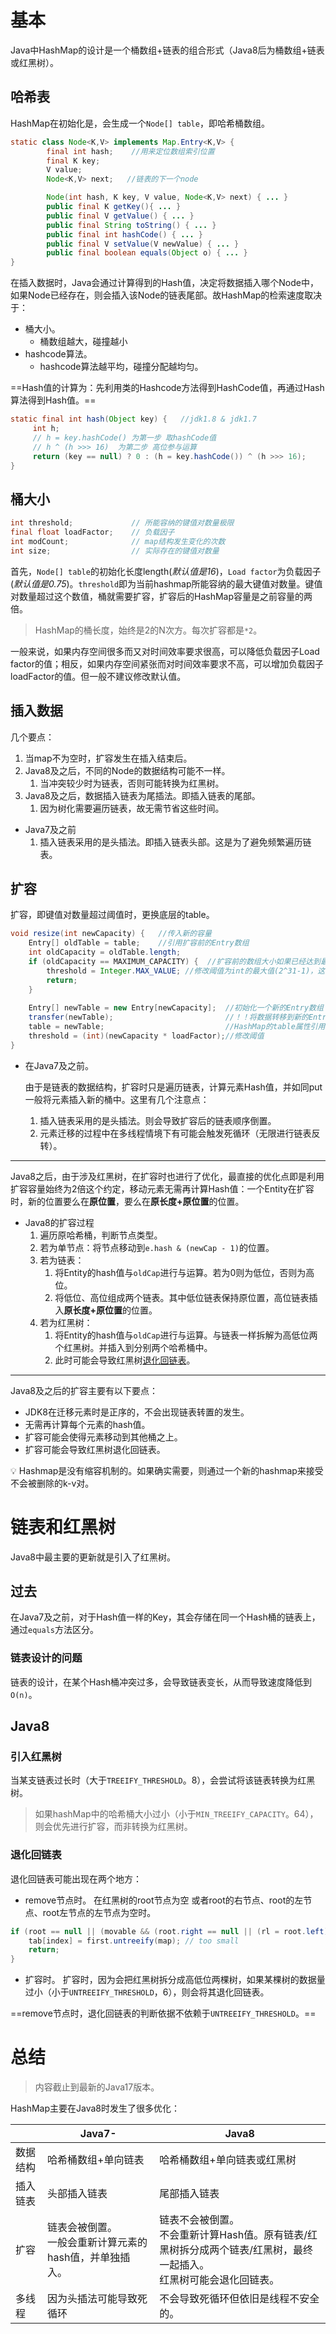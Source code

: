 # 基本

Java中HashMap的设计是一个桶数组+链表的组合形式（Java8后为桶数组+链表或红黑树）。

## 哈希表

HashMap在初始化是，会生成一个`Node[] table`，即哈希桶数组。

```java
static class Node<K,V> implements Map.Entry<K,V> {
        final int hash;    //用来定位数组索引位置
        final K key;
        V value;
        Node<K,V> next;   //链表的下一个node

        Node(int hash, K key, V value, Node<K,V> next) { ... }
        public final K getKey(){ ... }
        public final V getValue() { ... }
        public final String toString() { ... }
        public final int hashCode() { ... }
        public final V setValue(V newValue) { ... }
        public final boolean equals(Object o) { ... }
}
```

在插入数据时，Java会通过计算得到的Hash值，决定将数据插入哪个Node中，如果Node已经存在，则会插入该Node的链表尾部。故HashMap的检索速度取决于：

-   桶大小。
    -   桶数组越大，碰撞越小
-   hashcode算法。
    -   hashcode算法越平均，碰撞分配越均匀。

==Hash值的计算为：先利用类的Hashcode方法得到HashCode值，再通过Hash算法得到Hash值。==

```java
static final int hash(Object key) {   //jdk1.8 & jdk1.7
     int h;
     // h = key.hashCode() 为第一步 取hashCode值
     // h ^ (h >>> 16)  为第二步 高位参与运算
     return (key == null) ? 0 : (h = key.hashCode()) ^ (h >>> 16);
}
```

## 桶大小

```java
int threshold;             // 所能容纳的键值对数量极限 
final float loadFactor;    // 负载因子
int modCount;              // map结构发生变化的次数
int size;                  // 实际存在的键值对数量
```

首先，`Node[] table`的初始化长度length(_默认值是16_)，`Load factor`为负载因子(_默认值是0.75_)。`threshold`即为当前hashmap所能容纳的最大键值对数量。键值对数量超过这个数值，桶就需要扩容，扩容后的HashMap容量是之前容量的两倍。

> HashMap的桶长度，始终是2的N次方。每次扩容都是`*2`。

一般来说，如果内存空间很多而又对时间效率要求很高，可以降低负载因子Load factor的值；相反，如果内存空间紧张而对时间效率要求不高，可以增加负载因子loadFactor的值。但一般不建议修改默认值。

## 插入数据

几个要点：
1.  当map不为空时，扩容发生在插入结束后。
2.  Java8及之后，不同的Node的数据结构可能不一样。
    1.  当冲突较少时为链表，否则可能转换为红黑树。
3.  Java8及之后，数据插入链表为尾插法。即插入链表的尾部。
    1.  因为树化需要遍历链表，故无需节省这些时间。

-   Java7及之前
    1.  插入链表采用的是头插法。即插入链表头部。这是为了避免频繁遍历链表。

## 扩容

扩容，即键值对数量超过阈值时，更换底层的table。

```java
void resize(int newCapacity) {   //传入新的容量
    Entry[] oldTable = table;    //引用扩容前的Entry数组
    int oldCapacity = oldTable.length;         
    if (oldCapacity == MAXIMUM_CAPACITY) {  //扩容前的数组大小如果已经达到最大(2^30)了
        threshold = Integer.MAX_VALUE; //修改阈值为int的最大值(2^31-1)，这样以后就不会扩容了
        return;
    }
 
    Entry[] newTable = new Entry[newCapacity];  //初始化一个新的Entry数组
    transfer(newTable);                         //！！将数据转移到新的Entry数组里
    table = newTable;                           //HashMap的table属性引用新的Entry数组
    threshold = (int)(newCapacity * loadFactor);//修改阈值
}
```

-   在Java7及之前。
    
    由于是链表的数据结构，扩容时只是遍历链表，计算元素Hash值，并如同put一般将元素插入新的桶中。这里有几个注意点：
    
    1.  插入链表采用的是头插法。则会导致扩容后的链表顺序倒置。
    2.  元素迁移的过程中在多线程情境下有可能会触发死循环（无限进行链表反转）。

---

Java8之后，由于涉及红黑树，在扩容时也进行了优化，最直接的优化点即是利用扩容容量始终为2倍这个约定，移动元素无需再计算Hash值：一个Entity在扩容时，新的位置要么在**原位置**，要么在**原长度+原位置**的位置。

-   Java8的扩容过程
    1.  遍历原哈希桶，判断节点类型。
    2.  若为单节点：将节点移动到`e.hash & (newCap - 1)`的位置。
    3.  若为链表：
        1.  将Entity的hash值与`oldCap`进行与运算。若为0则为低位，否则为高位。
        2.  将低位、高位组成两个链表。其中低位链表保持原位置，高位链表插入**原长度+原位置**的位置。
    4.  若为红黑树：
        1.  将Entity的hash值与`oldCap`进行与运算。与链表一样拆解为高低位两个红黑树。并插入到分别两个哈希桶中。
        2.  此时可能会导致红黑树[退化回链表](https://www.notion.so/HashMap-945c995136e343f29a4fe418a1a68234)。

---

Java8及之后的扩容主要有以下要点：

-   JDK8在迁移元素时是正序的，不会出现链表转置的发生。
-   无需再计算每个元素的hash值。
-   扩容可能会使得元素移动到其他桶之上。
-   扩容可能会导致红黑树退化回链表。

<aside> 💡 Hashmap是没有缩容机制的。如果确实需要，则通过一个新的hashmap来接受不会被删除的k-v对。

</aside>

# 链表和红黑树

Java8中最主要的更新就是引入了红黑树。

## 过去

在Java7及之前，对于Hash值一样的Key，其会存储在同一个Hash桶的链表上，通过`equals`方法区分。

### 链表设计的问题

链表的设计，在某个Hash桶冲突过多，会导致链表变长，从而导致速度降低到`O(n)`。

## Java8

### 引入红黑树

当某支链表过长时（大于`TREEIFY_THRESHOLD`。8），会尝试将该链表转换为红黑树。

> 如果hashMap中的哈希桶大小过小（小于`MIN_TREEIFY_CAPACITY`。64），则会优先进行扩容，而非转换为红黑树。

### 退化回链表

退化回链表可能出现在两个地方：
- remove节点时。
在红黑树的root节点为空 或者root的右节点、root的左节点、root左节点的左节点为空时。
```java
if (root == null || (movable && (root.right == null || (rl = root.left) == null|| rl.left == null))) { 
	tab[index] = first.untreeify(map); // too small 
	return; 
}
```
- 扩容时。
扩容时，因为会把红黑树拆分成高低位两棵树，如果某棵树的数据量过小（小于`UNTREEIFY_THRESHOLD`，6），则会将其退化回链表。

==remove节点时，退化回链表的判断依据不依赖于`UNTREEIFY_THRESHOLD`。==


# 总结

> 内容截止到最新的Java17版本。

HashMap主要在Java8时发生了很多优化：

|          | Java7-                                                      | Java8                                                                                                                      |
| -------- | ----------------------------------------------------------- | -------------------------------------------------------------------------------------------------------------------------- |
| 数据结构 | 哈希桶数组+单向链表                                         | 哈希桶数组+单向链表或红黑树                                                                                                |
| 插入链表 | 头部插入链表                                                | 尾部插入链表                                                                                                               |
| 扩容     | 链表会被倒置。<br> 一般会重新计算元素的hash值，并单独插入。 | 链表不会被倒置。<br> 不会重新计算Hash值。原有链表/红黑树拆分成两个链表/红黑树，最终一起插入。<br> 红黑树可能会退化回链表。 |
| 多线程   | 因为头插法可能导致死循环                                    | 不会导致死循环但依旧是线程不安全的。                                                                                       |

